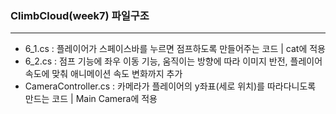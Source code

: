 ### ClimbCloud(week7) 파일구조
------
- 6_1.cs : 플레이어가 스페이스바를 누르면 점프하도록 만들어주는 코드 | cat에 적용
- 6_2.cs : 점프 기능에 좌우 이동 기능, 움직이는 방향에 따라 이미지 반전, 플레이어 속도에 맞춰 애니메이션 속도 변화까지 추가
- CameraController.cs : 카메라가 플레이어의 y좌표(세로 위치)를 따라다니도록 만드는 코드 | Main Camera에 적용
